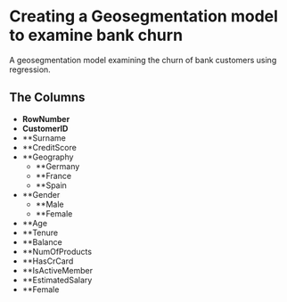 # Creating a Geosegmentation model to examine bank churn

A geosegmentation model examining the churn of bank customers using regression.

## The Columns ##

* **RowNumber**
* **CustomerID**
* **Surname
* **CreditScore
* **Geography
    + **Germany
    + **France
    + **Spain
* **Gender
    + **Male
    + **Female
* **Age
* **Tenure
* **Balance
* **NumOfProducts
* **HasCrCard
* **IsActiveMember
* **EstimatedSalary
* **Female
